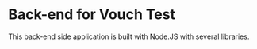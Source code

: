 # Back-end for Vouch Test

This back-end side application is built with Node.JS with several libraries.
